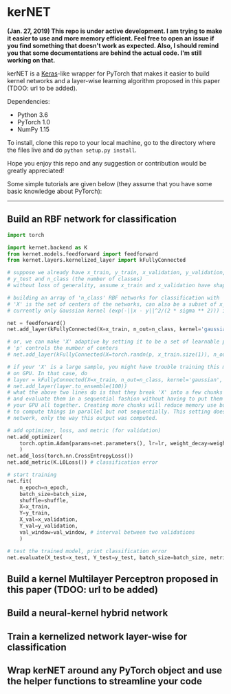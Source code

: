 ﻿# kerNET

**(Jan. 27, 2019) This repo is under active development. I am trying to make it easier to use and more memory efficient. Feel free to open an issue if you find something that doesn't work as expected. Also, I should remind you that some documentations are behind the actual code. I'm still working on that.**

kerNET is a [Keras](https://keras.io/)-like wrapper for PyTorch that makes it easier to build kernel networks and a layer-wise learning algorithm proposed in this paper (TDOO: url to be added).

Dependencies:
- Python 3.6
- PyTorch 1.0
- NumPy 1.15

To install, clone this repo to your local machine, go to the directory where the files live and do  ```python setup.py install```. 

Hope you enjoy this repo and any suggestion or contribution would be greatly appreciated!

Some simple tutorials are given below (they assume that you have some basic knowledge about PyTorch):

---------

## Build an RBF network for classification

```python
import torch

import kernet.backend as K
from kernet.models.feedforward import feedforward
from kernet.layers.kernelized_layer import kFullyConnected

# suppose we already have x_train, y_train, x_validation, y_validation, x_test, 
# y_test and n_class (the number of classes)
# without loss of generality, assume x_train and x_validation have shape [n_example, n_feature].

# building an array of 'n_class' RBF networks for classification with 'n_class' classes
# 'X' is the set of centers of the networks, can also be a subset of x_train
# currently only Gaussian kernel (exp(-||x - y||^2/(2 * sigma ** 2))) is supported

net = feedforward() 
net.add_layer(kFullyConnected(X=x_train, n_out=n_class, kernel='gaussian', sigma=1))

# or, we can make 'X' adaptive by setting it to be a set of learnable parameters
# 'p' controls the number of centers
# net.add_layer(kFullyConnected(X=torch.randn(p, x_train.size(1)), n_out=n_class, kernel='gaussian', sigma=1, trainable_X=True))

# if your 'X' is a large sample, you might have trouble training this model
# on GPU. In that case, do
# layer = kFullyConnected(X=x_train, n_out=n_class, kernel='gaussian', sigma=1)
# net.add_layer(layer.to_ensemble(100))
# what the above two lines do is that they break 'X' into a few chunks of 100 examples (the last chunk may be smaller)
# and evaluate them in a sequential fashion without having to put them on 
# your GPU all together. Creating more chunks will reduce memory use but make the program slower since GPU likes 
# to compute things in parallel but not sequentially. This setting does not affect the output of the 
# network, only the way this output was computed.

# add optimizer, loss, and metric (for validation)
net.add_optimizer(
    torch.optim.Adam(params=net.parameters(), lr=lr, weight_decay=weight_decay)
    )
net.add_loss(torch.nn.CrossEntropyLoss())
net.add_metric(K.L0Loss()) # classification error

# start training
net.fit(
    n_epoch=n_epoch,
    batch_size=batch_size,
    shuffle=shuffle,
    X=x_train,
    Y=y_train,
    X_val=x_validation,
    Y_val=y_validation,
    val_window=val_window, # interval between two validations
    )

# test the trained model, print classification error
net.evaluate(X_test=x_test, Y_test=y_test, batch_size=batch_size, metric_fn=K.L0Loss())

```

## Build a kernel Multilayer Perceptron proposed in this paper (TDOO: url to be added)

## Build a neural-kernel hybrid network

## Train a kernelized network layer-wise for classification

## Wrap kerNET around any PyTorch object and use the helper functions to streamline your code

